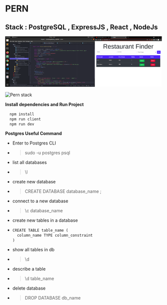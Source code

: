 # PERN

## Stack : PostgreSQL  , ExpressJS , React , NodeJs
![My App](./scr.png)

![Pern stack](https://repository-images.githubusercontent.com/248812720/56902700-c5bd-11ea-813f-ed8631377258)

**Install dependencies and Run Project**

```
  npm install
  npm run client
  npm run dev

```




**Postgres Useful Command**

  * Enter to Postgres CLI
  * > sudo -u postgres psql
  * list all databases
  * > \l
  * create new database
  * > CREATE DATABASE database_name ;
  * connect to a new database
  * > \c database_name
  * create new tables in a database
  * ```
    CREATE TABLE table_name (
      column_name TYPE column_constraint
    )
      ```
  * show all tables in db
  * > \d
  * describe a table
  * > \d table_name
  * delete database
  * > DROP DATABASE db_name




<!--

DROP TABLE restaurants;

CREATE TABLE restaurants (
  id BIGSERIAL NOT NULL PRIMARY KEY,
  name VARCHAR(50)NOT NULL,
  location VARCHAR(50)NOT NULL,
  price_range INT NOT NULL check(price_range>= 1 and price_range <= 50)
);

INSERT INTO restaurants(name , location , price_range) VALUES ('KFC','Rabat',49);

INSERT INTO restaurants(name , location , price_range) VALUES ('Mini House','Kenitra',29);

SELECT * FROM restaurants;

-->
